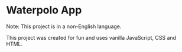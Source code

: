 # Waterpolo App
Note: This project is in a non-English language.

This project was created for fun and uses vanilla JavaScript, CSS and HTML.
